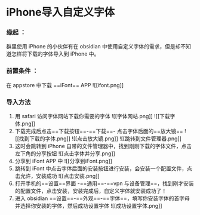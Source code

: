 # iPhone导入自定义字体

### 缘起 ：
群里使用 iPhone 的小伙伴有在 obsidian 中使用自定义字体的需求，但是却不知道怎样将下载的字体导入到 iPhone 中。
### 前置条件 ：
在 appstore 中下载 ==iFont== APP
![[ifont.png]]

### 导入方法
1. 用 safari 访问字体网站下载你需要的字体
	![[字体网站.png]]
	![[下载字体.png]]
2. 下载完成后点击==下载按钮==-==下载==- 点击字体后面的==放大镜==
	![[找到下载的字体.png]]
	![[点击放大镜.png]]
	![[跳转到文件管理器.png]]
3. 这时会跳转到 iPhone 自带的文件管理器中，找到刚刚下载的字体文件，点击左下角的分享按钮
	![[点击字体并分享.png]]
4. 分享到 iFont APP 中
	![[分享到iFont.png]]
5. 跳转到 iFont 中点击字体后面的安装按钮进行安装，会安装一个配置文件，点击允许，安装成功
	![[点击安装.png]]
6. 打开手机的==设置==界面 -==通用==-==vpn 与设备管理==，找到刚才安装的配置文件，点击安装，安装完成后，自定义字体就安装成功了！
7. 进入 obsidian ==设置==-==外观==-==字体==，填写你安装字体的首字母并选择你安装的字体，然后成功设置字体
	![[成功设置字体.png]]
